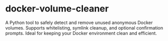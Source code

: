 # docker-volume-cleaner
A Python tool to safely detect and remove unused anonymous Docker volumes. Supports whitelisting, symlink cleanup, and optional confirmation prompts. Ideal for keeping your Docker environment clean and efficient.
